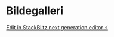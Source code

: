 # Bildegalleri

[Edit in StackBlitz next generation editor ⚡️](https://stackblitz.com/~/github.com/amaliebernes/Bildegalleri)